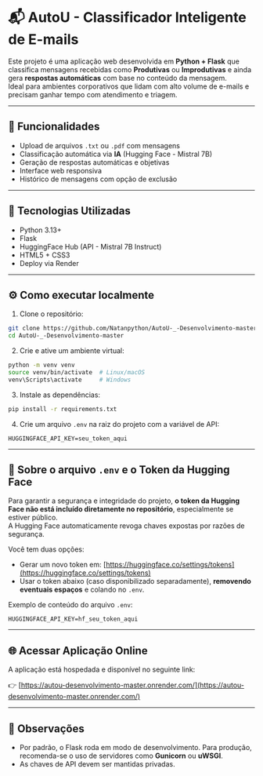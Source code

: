 # 📬 AutoU - Classificador Inteligente de E-mails

Este projeto é uma aplicação web desenvolvida em **Python + Flask** que classifica mensagens recebidas como **Produtivas** ou **Improdutivas** e ainda gera **respostas automáticas** com base no conteúdo da mensagem.  
Ideal para ambientes corporativos que lidam com alto volume de e-mails e precisam ganhar tempo com atendimento e triagem.

---

## 🚀 Funcionalidades

- Upload de arquivos `.txt` ou `.pdf` com mensagens
- Classificação automática via **IA** (Hugging Face - Mistral 7B)
- Geração de respostas automáticas e objetivas
- Interface web responsiva
- Histórico de mensagens com opção de exclusão

---

## 🧪 Tecnologias Utilizadas

- Python 3.13+
- Flask
- HuggingFace Hub (API - Mistral 7B Instruct)
- HTML5 + CSS3
- Deploy via Render

---

## ⚙️ Como executar localmente

1. Clone o repositório:

```bash
git clone https://github.com/Natanpython/AutoU-_-Desenvolvimento-master.git
cd AutoU-_-Desenvolvimento-master
```

2. Crie e ative um ambiente virtual:

```bash
python -m venv venv
source venv/bin/activate  # Linux/macOS
venv\Scripts\activate     # Windows
```

3. Instale as dependências:

```bash
pip install -r requirements.txt
```

4. Crie um arquivo `.env` na raiz do projeto com a variável de API:

```env
HUGGINGFACE_API_KEY=seu_token_aqui
```

---

## 🔐 Sobre o arquivo `.env` e o Token da Hugging Face

Para garantir a segurança e integridade do projeto, **o token da Hugging Face não está incluído diretamente no repositório**, especialmente se estiver público.  
A Hugging Face automaticamente revoga chaves expostas por razões de segurança.

Você tem duas opções:

- Gerar um novo token em: [https://huggingface.co/settings/tokens](https://huggingface.co/settings/tokens)  
- Usar o token abaixo (caso disponibilizado separadamente), **removendo eventuais espaços** e colando no `.env`.

Exemplo de conteúdo do arquivo `.env`:

```env
HUGGINGFACE_API_KEY=hf_seu_token_aqui
```

---

## 🌐 Acessar Aplicação Online

A aplicação está hospedada e disponível no seguinte link:

👉 [https://autou-desenvolvimento-master.onrender.com/](https://autou-desenvolvimento-master.onrender.com/)

---

## 📌 Observações

- Por padrão, o Flask roda em modo de desenvolvimento. Para produção, recomenda-se o uso de servidores como **Gunicorn** ou **uWSGI**.
- As chaves de API devem ser mantidas privadas.